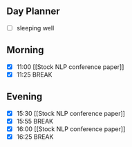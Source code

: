 ## Day Planner
- [ ] sleeping well
## Morning
- [x] 11:00 [[Stock NLP conference paper]]
- [x] 11:25 BREAK
## Evening
- [x] 15:30 [[Stock NLP conference paper]]
- [x] 15:55 BREAK
- [x] 16:00 [[Stock NLP conference paper]]
- [x] 16:25 BREAK